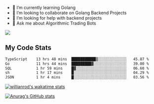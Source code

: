 
- 🌱 I’m currently learning Golang
- 👯 I’m looking to collaborate on Golang Backend Projects
- 🤔 I’m looking for help with backend projects
- 💬 Ask me about Algorithmic Trading Bots

![](https://github-profile-trophy.vercel.app/?username=kevinbarrero)

## My Code Stats

<!--START_SECTION:waka-->

```txt
TypeScript    13 hrs 48 mins  ███████████▒░░░░░░░░░░░░░   45.87 %
Go            11 hrs 44 mins  █████████▓░░░░░░░░░░░░░░░   39.00 %
SQL           1 hr 59 mins    █▓░░░░░░░░░░░░░░░░░░░░░░░   06.60 %
sh            1 hr 17 mins    █░░░░░░░░░░░░░░░░░░░░░░░░   04.29 %
JSON          1 hr 4 mins     █░░░░░░░░░░░░░░░░░░░░░░░░   03.56 %
```

<!--END_SECTION:waka-->

[![willianrod's wakatime stats](https://github-readme-stats.vercel.app/api/wakatime?username=holdandup&layout=compact&theme=react&custom_title=Wakatime%20All%20Time%20Stats&langs_count=8)](https://github.com/anuraghazra/github-readme-stats)

[![Anurag's GitHub stats](https://github-readme-stats.vercel.app/api?username=Kevinbarrero)](https://github.com/anuraghazra/github-readme-stats)





